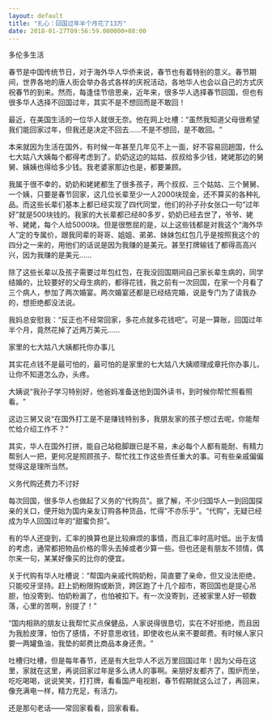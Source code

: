 ```yaml
---
layout: default
title: "扎心：回国过年半个月花了13万"
date: 2018-01-27T09:56:59.000000+08:00
---
```


多伦多生活

春节是中国传统节日，对于海外华人华侨来说，春节也有着特别的意义。春节期间，世界各地的唐人街会举办各式各样的庆祝活动，各地华人也会以自己的方式庆祝春节的到来。然而，每逢佳节倍思亲，近年来，很多华人选择春节回国，但也有很多华人选择不回国过年，其实不是不想回而是不敢回！

最近，在美国生活的一位华人就很无奈。他在网上吐槽：‌‌“虽然我知道父母很希望我们能回家过年，但我还是决定不回去……不是不想回，是不敢回。‌‌”

本来就因为生活在国外，有时候一年甚至几年见不上一面，好不容易回趟国，什么七大姑八大姨每个都得考虑到了。奶奶这边的姑姑、叔叔给多少钱，姥姥那边的舅舅、姨姨也得给多少钱。我老婆家那边也是，都要兼顾。

我属于很不幸的，奶奶和姥姥都生了很多孩子，两个叔叔、三个姑姑、三个舅舅、一个姨，只要是春节回家，这几位长辈至少一人2000块现金，还不算买的各种礼品。而这些长辈们基本上都已经实现了四代同堂，他们的孙子孙女张口一句‌‌“过年好‌‌”就是500块钱的。我家的大长辈都已经80多岁，奶奶已经去世了，爷爷、姥爷、姥姥，每个人给5000块。但是很憋屈的是，以上这些钱都是对我这个‌‌“海外华人‌‌”定的专属价，跟我同辈的哥哥、姐姐、弟弟、妹妹包红包几乎是按照我这个的四分之一来的，用他们的话说是因为我赚的是美元。甚至打牌输钱了都得高高兴兴，因为我赚的是美元……

除了这些长辈以及孩子需要过年包红包，在我没回国期间自己家长辈生病的，同学结婚的，比较要好的父母生病的，都得花钱，我之前有一次回国，在家一个月看了三个病人，参加了两次婚宴。两次婚宴还都是已经结完婚，说是专门为了请我办的，想拒绝都没法说。

我妈总安慰我：‌‌“反正也不经常回家，多花点就多花钱吧‌‌”。可是一算账，回国过年半个月，竟然花掉了近两万美元……

家里的七大姑八大姨都托你办事儿

其实花点钱不是最可怕的，最可怕的是家里的七大姑八大姨顺理成章托你办事儿，让你不知道怎么办，头疼。

大姨说‌‌“我孙子学习特别好，他爸妈准备送他到国外读书，到时候你帮忙照看照看。‌‌”

这边三舅又说‌‌“在国外打工是不是赚钱特别多，我朋友家的孩子想过去呢，你能帮忙给介绍工作不？‌‌”

其实，华人在国外打拼，能自己站稳脚跟已是不易，未必每个人都有能耐、有精力帮别人一把，更何况是照顾孩子、帮忙找工作这些责任重大的事。可有些亲戚偏偏觉得这是理所当然。

义务代购还费力不讨好

每次回国，很多华人也做起了义务的‌‌“代购员‌‌”。据了解，不少归国华人一到回国探亲的关口，便开始为国内亲友订购各种货品，忙得‌‌“不亦乐乎‌‌”。‌‌“代购‌‌”，无疑已经成为华人回国过年的‌‌“甜蜜负担‌‌”。

有的华人还提到，汇率的换算也是比较麻烦的事情，而且汇率时高时低。出于友情的考虑，通常都把物品价格的零头去掉或者少算一些。但也还是有朋友不领情，偶尔来一句，某某好像买的比你的便宜。

关于代购有华人吐槽说：‌‌“帮国内亲戚代购奶粉，简直要了亲命，但又没法拒绝，只能咬牙坚持。赶上奶粉限购或断货，跨区跑了十几个超市，寄回国也是提心吊胆，怕没寄到、怕奶粉漏了，也怕被扣下。有一次没寄到，还被家里人好一顿数落，心里的苦啊，别提了！‌‌”

‌‌“国内相熟的朋友让我帮忙买点保健品，人家说得很恳切，实在不好拒绝，而且因为我脸皮薄，怕伤了感情，不好意思收钱，即使收也从来不要邮费。有时候人家只要一两罐鱼油，我垫的邮费比商品本身还贵。‌‌”

吐槽归吐槽，但是每年春节，还是有大批华人不远万里回国过年！因为父母在这里，家就在这里，再说回家过年是多么诱人的事啊。亲朋好友都齐了，围炉而坐，吃吃喝喝，说说笑笑，打打牌，看看国产电视剧，春节假期就这么过了，再回来，像充满电一样，精力充足，有活力。

还是那句老话——常回家看看，回家看看。

